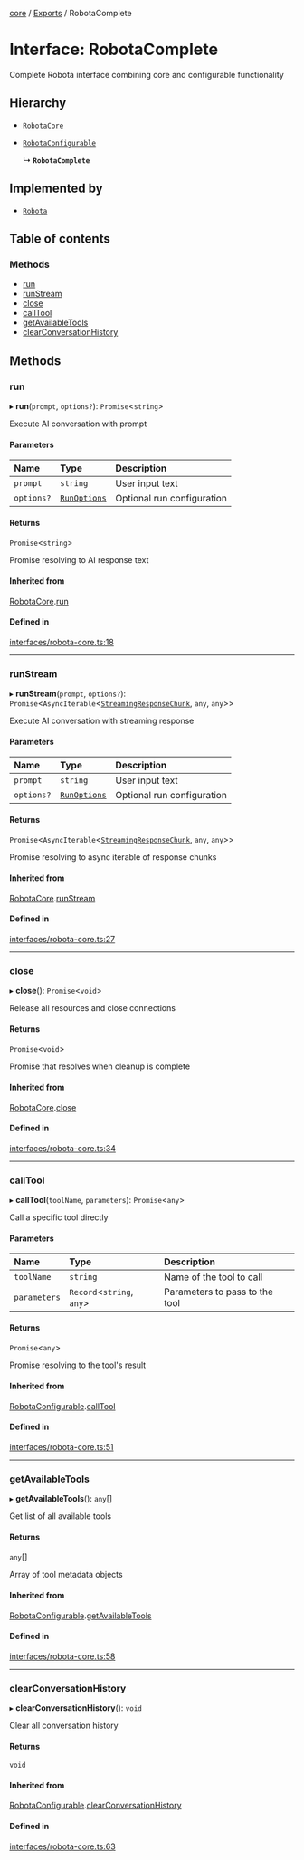 <!-- 
 ⚠️  AUTO-GENERATED FILE - DO NOT EDIT MANUALLY
 This file is automatically generated by scripts/docs-generator.js
 To make changes, edit the source TypeScript files or update the generator script
-->

[core](../../) / [Exports](../modules) / RobotaComplete

# Interface: RobotaComplete

Complete Robota interface combining core and configurable functionality

## Hierarchy

- [`RobotaCore`](RobotaCore)

- [`RobotaConfigurable`](RobotaConfigurable)

  ↳ **`RobotaComplete`**

## Implemented by

- [`Robota`](../classes/Robota)

## Table of contents

### Methods

- [run](RobotaComplete#run)
- [runStream](RobotaComplete#runstream)
- [close](RobotaComplete#close)
- [callTool](RobotaComplete#calltool)
- [getAvailableTools](RobotaComplete#getavailabletools)
- [clearConversationHistory](RobotaComplete#clearconversationhistory)

## Methods

### run

▸ **run**(`prompt`, `options?`): `Promise`\<`string`\>

Execute AI conversation with prompt

#### Parameters

| Name | Type | Description |
| :------ | :------ | :------ |
| `prompt` | `string` | User input text |
| `options?` | [`RunOptions`](RunOptions) | Optional run configuration |

#### Returns

`Promise`\<`string`\>

Promise resolving to AI response text

#### Inherited from

[RobotaCore](RobotaCore).[run](RobotaCore#run)

#### Defined in

[interfaces/robota-core.ts:18](https://github.com/woojubb/robota/blob/fe291514c07592ccd62a8a44eed60d02012b431e/packages/core/src/interfaces/robota-core.ts#L18)

___

### runStream

▸ **runStream**(`prompt`, `options?`): `Promise`\<`AsyncIterable`\<[`StreamingResponseChunk`](StreamingResponseChunk), `any`, `any`\>\>

Execute AI conversation with streaming response

#### Parameters

| Name | Type | Description |
| :------ | :------ | :------ |
| `prompt` | `string` | User input text |
| `options?` | [`RunOptions`](RunOptions) | Optional run configuration |

#### Returns

`Promise`\<`AsyncIterable`\<[`StreamingResponseChunk`](StreamingResponseChunk), `any`, `any`\>\>

Promise resolving to async iterable of response chunks

#### Inherited from

[RobotaCore](RobotaCore).[runStream](RobotaCore#runstream)

#### Defined in

[interfaces/robota-core.ts:27](https://github.com/woojubb/robota/blob/fe291514c07592ccd62a8a44eed60d02012b431e/packages/core/src/interfaces/robota-core.ts#L27)

___

### close

▸ **close**(): `Promise`\<`void`\>

Release all resources and close connections

#### Returns

`Promise`\<`void`\>

Promise that resolves when cleanup is complete

#### Inherited from

[RobotaCore](RobotaCore).[close](RobotaCore#close)

#### Defined in

[interfaces/robota-core.ts:34](https://github.com/woojubb/robota/blob/fe291514c07592ccd62a8a44eed60d02012b431e/packages/core/src/interfaces/robota-core.ts#L34)

___

### callTool

▸ **callTool**(`toolName`, `parameters`): `Promise`\<`any`\>

Call a specific tool directly

#### Parameters

| Name | Type | Description |
| :------ | :------ | :------ |
| `toolName` | `string` | Name of the tool to call |
| `parameters` | `Record`\<`string`, `any`\> | Parameters to pass to the tool |

#### Returns

`Promise`\<`any`\>

Promise resolving to the tool's result

#### Inherited from

[RobotaConfigurable](RobotaConfigurable).[callTool](RobotaConfigurable#calltool)

#### Defined in

[interfaces/robota-core.ts:51](https://github.com/woojubb/robota/blob/fe291514c07592ccd62a8a44eed60d02012b431e/packages/core/src/interfaces/robota-core.ts#L51)

___

### getAvailableTools

▸ **getAvailableTools**(): `any`[]

Get list of all available tools

#### Returns

`any`[]

Array of tool metadata objects

#### Inherited from

[RobotaConfigurable](RobotaConfigurable).[getAvailableTools](RobotaConfigurable#getavailabletools)

#### Defined in

[interfaces/robota-core.ts:58](https://github.com/woojubb/robota/blob/fe291514c07592ccd62a8a44eed60d02012b431e/packages/core/src/interfaces/robota-core.ts#L58)

___

### clearConversationHistory

▸ **clearConversationHistory**(): `void`

Clear all conversation history

#### Returns

`void`

#### Inherited from

[RobotaConfigurable](RobotaConfigurable).[clearConversationHistory](RobotaConfigurable#clearconversationhistory)

#### Defined in

[interfaces/robota-core.ts:63](https://github.com/woojubb/robota/blob/fe291514c07592ccd62a8a44eed60d02012b431e/packages/core/src/interfaces/robota-core.ts#L63)

